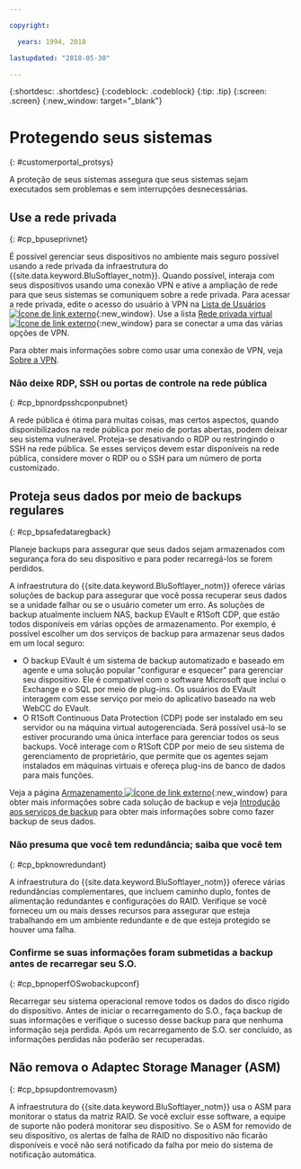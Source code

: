 ```yaml
---

copyright:

  years: 1994, 2018

lastupdated: "2018-05-30"

---
```


{:shortdesc: .shortdesc}
{:codeblock: .codeblock}
{:tip: .tip}
{:screen: .screen}
{:new_window: target="_blank"}


# Protegendo seus sistemas
{: #customerportal_protsys}

A proteção de seus sistemas assegura que seus sistemas sejam executados sem problemas e sem interrupções desnecessárias.

## Use a rede privada
{: #cp_bpuseprivnet}

É possível gerenciar seus dispositivos no ambiente mais seguro possível usando a rede privada da infraestrutura do {{site.data.keyword.BluSoftlayer_notm}}. Quando possível, interaja com seus dispositivos usando uma conexão VPN e ative a ampliação de rede para que seus sistemas se comuniquem sobre a rede privada. Para acessar a rede privada, edite o acesso do usuário à VPN na [Lista de Usuários ![Ícone de link externo](../icons/launch-glyph.svg)](https://control.softlayer.com/account/user/list){:new_window}. Use a lista [Rede privada virtual ![Ícone de link externo](../icons/launch-glyph.svg)](http://www.softlayer.com/vpn-access){:new_window} para se conectar a uma das várias opções de VPN.

Para obter mais informações sobre como usar uma conexão de VPN, veja [Sobre a VPN](/docs/infrastructure/iaas-vpn/about-vpn.html).

### Não deixe RDP, SSH ou portas de controle na rede pública
{: #cp_bpnordpsshcponpubnet}

A rede pública é ótima para muitas coisas, mas certos aspectos, quando disponibilizados na rede pública por meio de portas abertas, podem deixar seu sistema vulnerável. Proteja-se desativando o RDP ou restringindo o SSH na rede pública. Se esses serviços devem estar disponíveis na rede pública, considere mover o RDP ou o SSH para um número de porta customizado.

## Proteja seus dados por meio de backups regulares
{: #cp_bpsafedataregback}

Planeje backups para assegurar que seus dados sejam armazenados com segurança fora do seu dispositivo e para poder recarregá-los se forem perdidos.

A infraestrutura do {{site.data.keyword.BluSoftlayer_notm}} oferece várias soluções de backup para assegurar que você possa recuperar seus dados se a unidade falhar ou se o usuário cometer um erro. As soluções de backup atualmente incluem NAS, backup EVault e R1Soft CDP, que estão todos disponíveis em várias opções de armazenamento.
Por exemplo, é possível escolher um dos serviços de backup para armazenar seus dados em um local seguro:
  * O backup EVault é um sistema de backup automatizado e baseado em agente e uma solução popular "configurar e esquecer" para gerenciar seu dispositivo. Ele é compatível com o software Microsoft que inclui o Exchange e o SQL por meio de plug-ins. Os usuários do EVault interagem com esse serviço por meio do aplicativo baseado na web WebCC do EVault.
  * O R1Soft Continuous Data Protection (CDP) pode ser instalado em seu servidor ou na máquina virtual autogerenciada. Será possível usá-lo se estiver procurando uma única interface para gerenciar todos os seus backups. Você interage com o R1Soft CDP por meio de seu sistema de gerenciamento de proprietário, que permite que os agentes sejam instalados em máquinas virtuais e ofereça plug-ins de banco de dados para mais funções.

 Veja a página [Armazenamento ![Ícone de link externo](../icons/launch-glyph.svg)](http://www.softlayer.com/services/storagelayer/){:new_window} para obter mais informações sobre cada solução de backup e veja [Introdução aos serviços de backup](/docs/infrastructure/Backup/index.html) para obter mais informações sobre como fazer backup de seus dados.

### Não presuma que você tem redundância; saiba que você tem
{: #cp_bpknowredundant}

A infraestrutura do {{site.data.keyword.BluSoftlayer_notm}} oferece várias redundâncias complementares, que incluem caminho duplo, fontes de alimentação redundantes e configurações do RAID. Verifique se você forneceu um ou mais desses recursos para assegurar que esteja trabalhando em um ambiente redundante e de que esteja protegido se houver uma falha.

### Confirme se suas informações foram submetidas a backup antes de recarregar seu S.O.
{: #cp_bpnoperfOSwobackupconf}

Recarregar seu sistema operacional remove todos os dados do disco rígido do dispositivo. Antes de iniciar o recarregamento do S.O., faça backup de suas informações e verifique o sucesso desse backup para que nenhuma informação seja perdida. Após um recarregamento de S.O. ser concluído, as informações perdidas não poderão ser recuperadas.

## Não remova o Adaptec Storage Manager (ASM)
{: #cp_bpsupdontremovasm}

 A infraestrutura do {{site.data.keyword.BluSoftlayer_notm}} usa o ASM para monitorar o status da matriz RAID. Se você excluir esse software, a equipe de suporte não poderá monitorar seu dispositivo. Se o ASM for removido de seu dispositivo, os alertas de falha de RAID no dispositivo não ficarão disponíveis e você não será notificado da falha por meio do sistema de notificação automática.
